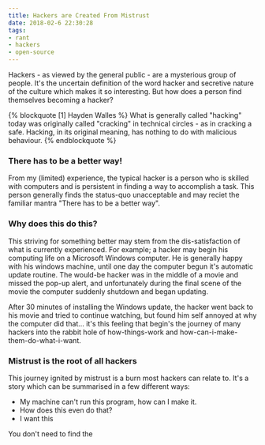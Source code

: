 ```yaml
---
title: Hackers are Created From Mistrust
date: 2018-02-6 22:30:28
tags:
- rant
- hackers
- open-source
---
```


Hackers - as viewed by the general public - are a mysterious group of people. It's the uncertain definition of the word hacker and secretive nature of the culture which makes it so interesting. But how does a person find themselves becoming a hacker?

{% blockquote [1] Hayden Walles %}
What is generally called "hacking" today was originally called "cracking" in technical circles - as in cracking a safe. Hacking, in its original meaning, has nothing to do with malicious behaviour.
{% endblockquote %}

<!-- more --> 

### There has to be a better way!
From my (limited) experience, the typical hacker is a person who is skilled with computers and is persistent in finding a way to accomplish a task. This person generally finds the status-quo unacceptable and may reciet the familiar mantra "There has to be a better way".

### Why does this do this?
This striving for something better may stem from the dis-satisfaction of what is currently experienced. For example; a hacker may begin his computing life on a Microsoft Windows computer. He is generally happy with his windows machine, until one day the computer begun it's automatic update routine. The would-be hacker was in the middle of a movie and missed the pop-up alert, and unfortunately during the final scene of the movie the computer suddenly shutdown and began updating. 

After 30 minutes of installing the Windows update, the hacker went back to his movie and tried to continue watching, but found him self annoyed at why the computer did that... it's this feeling that begin's the journey of many hackers into the rabbit hole of how-things-work and how-can-i-make-them-do-what-i-want.

### Mistrust is the root of all hackers
This journey ignited by mistrust is a burn most hackers can relate to. It's a story which can be summarised in a few different ways:

- My machine can't run this program, how can I make it.
- How does this even do that?
- I want this

You don't need to find the

[^1]: How the word 'hacker' got corrupted - [http://www.smh.com.au/it-pro/security-it/how-the-word-hacker-got-corrupted-20130709-hv0rt.html](http://www.smh.com.au/it-pro/security-it/how-the-word-hacker-got-corrupted-20130709-hv0rt.html)
[^2]: The Word "Hacker" - [http://www.paulgraham.com/gba.html](http://www.paulgraham.com/gba.html)

